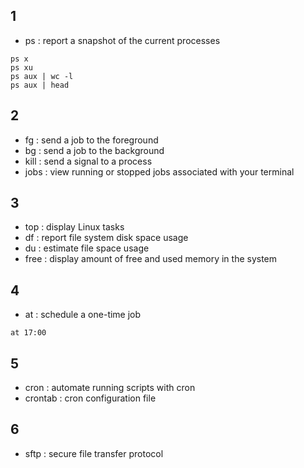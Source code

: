 ## 1
- ps : report a snapshot of the current processes

```console
ps x
ps xu
ps aux | wc -l
ps aux | head
```

## 2
- fg : send a job to the foreground
- bg : send a job to the background
- kill : send a signal to a process
- jobs : view running or stopped jobs associated with your terminal

## 3
- top : display Linux tasks
- df : report file system disk space usage
- du : estimate file space usage
- free : display amount of free and used memory in the system

## 4
- at : schedule a one-time job

```console
at 17:00 
```

## 5
- cron : automate running scripts with cron
- crontab : cron configuration file
  
## 6
- sftp : secure file transfer protocol